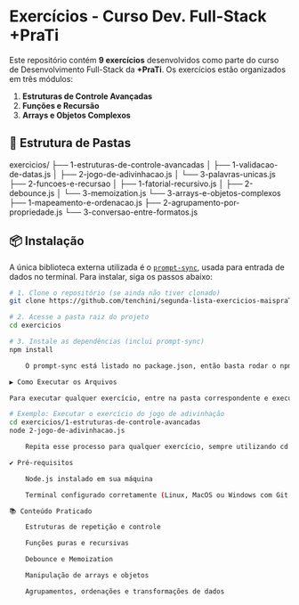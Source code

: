 # Exercícios - Curso Dev. Full-Stack +PraTi

Este repositório contém **9 exercícios** desenvolvidos como parte do curso de Desenvolvimento Full-Stack da **+PraTi**. Os exercícios estão organizados em três módulos:

1. **Estruturas de Controle Avançadas**
2. **Funções e Recursão**
3. **Arrays e Objetos Complexos**

## 📁 Estrutura de Pastas

exercicios/
├── 1-estruturas-de-controle-avancadas
│ ├── 1-validacao-de-datas.js
│ ├── 2-jogo-de-adivinhacao.js
│ └── 3-palavras-unicas.js
├── 2-funcoes-e-recursao
│ ├── 1-fatorial-recursivo.js
│ ├── 2-debounce.js
│ └── 3-memoization.js
└── 3-arrays-e-objetos-complexos
├── 1-mapeamento-e-ordenacao.js
├── 2-agrupamento-por-propriedade.js
└── 3-conversao-entre-formatos.js


## 📦 Instalação

A única biblioteca externa utilizada é o [`prompt-sync`](https://www.npmjs.com/package/prompt-sync), usada para entrada de dados no terminal. Para instalar, siga os passos abaixo:

```bash
# 1. Clone o repositório (se ainda não tiver clonado)
git clone https://github.com/tenchini/segunda-lista-exercicios-maispraTi

# 2. Acesse a pasta raiz do projeto
cd exercicios

# 3. Instale as dependências (inclui prompt-sync)
npm install

    O prompt-sync está listado no package.json, então basta rodar o npm install para instalar automaticamente.

▶️ Como Executar os Arquivos

Para executar qualquer exercício, entre na pasta correspondente e execute o arquivo .js com Node.js:

# Exemplo: Executar o exercício do jogo de adivinhação
cd exercicios/1-estruturas-de-controle-avancadas
node 2-jogo-de-adivinhacao.js

    Repita esse processo para qualquer exercício, sempre utilizando cd para navegar até a pasta correta e node nome-do-arquivo.js para rodar.

✔️ Pré-requisitos

    Node.js instalado em sua máquina

    Terminal configurado corretamente (Linux, MacOS ou Windows com Git Bash/WSL recomendado)

📚 Conteúdo Praticado

    Estruturas de repetição e controle

    Funções puras e recursivas

    Debounce e Memoization

    Manipulação de arrays e objetos

    Agrupamentos, ordenações e transformações de dados
```
